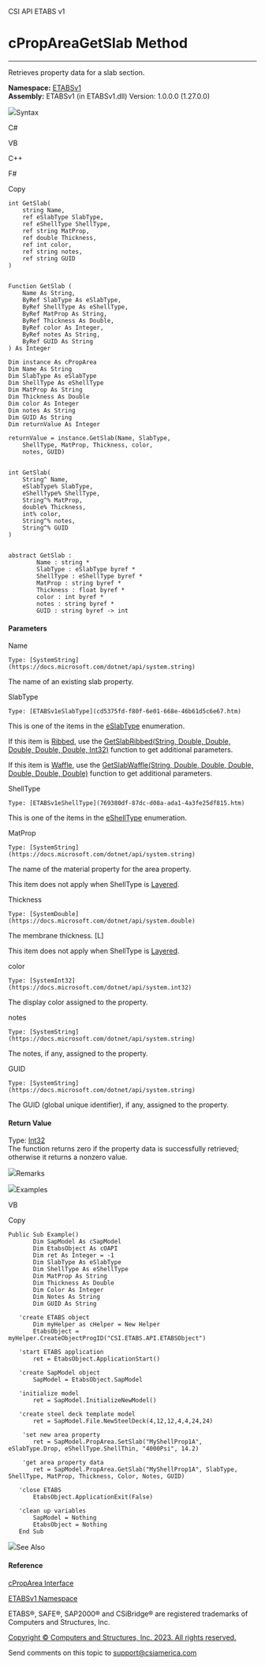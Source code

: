 ﻿

CSI API ETABS v1

# cPropAreaGetSlab Method  
  
---  
  
Retrieves property data for a slab section.

**Namespace:** [ETABSv1](2780f1b8-2033-5289-2298-1cdb2a7508d9.htm)  
**Assembly:** ETABSv1 (in ETABSv1.dll) Version: 1.0.0.0 (1.27.0.0)

![](../icons/SectionExpanded.png)Syntax

C#

VB

C++

F#

Copy

    
    
    int GetSlab(
    	string Name,
    	ref eSlabType SlabType,
    	ref eShellType ShellType,
    	ref string MatProp,
    	ref double Thickness,
    	ref int color,
    	ref string notes,
    	ref string GUID
    )
    
    
    Function GetSlab ( 
    	Name As String,
    	ByRef SlabType As eSlabType,
    	ByRef ShellType As eShellType,
    	ByRef MatProp As String,
    	ByRef Thickness As Double,
    	ByRef color As Integer,
    	ByRef notes As String,
    	ByRef GUID As String
    ) As Integer
    
    Dim instance As cPropArea
    Dim Name As String
    Dim SlabType As eSlabType
    Dim ShellType As eShellType
    Dim MatProp As String
    Dim Thickness As Double
    Dim color As Integer
    Dim notes As String
    Dim GUID As String
    Dim returnValue As Integer
    
    returnValue = instance.GetSlab(Name, SlabType, 
    	ShellType, MatProp, Thickness, color, 
    	notes, GUID)
    
    
    int GetSlab(
    	String^ Name, 
    	eSlabType% SlabType, 
    	eShellType% ShellType, 
    	String^% MatProp, 
    	double% Thickness, 
    	int% color, 
    	String^% notes, 
    	String^% GUID
    )
    
    
    abstract GetSlab : 
            Name : string * 
            SlabType : eSlabType byref * 
            ShellType : eShellType byref * 
            MatProp : string byref * 
            Thickness : float byref * 
            color : int byref * 
            notes : string byref * 
            GUID : string byref -> int 
    

#### Parameters

Name

    Type: [SystemString](https://docs.microsoft.com/dotnet/api/system.string)  
The name of an existing slab property.

SlabType

    Type: [ETABSv1eSlabType](cd5375fd-f80f-6e01-668e-46b61d5c6e67.htm)  
This is one of the items in the
[eSlabType](cd5375fd-f80f-6e01-668e-46b61d5c6e67.htm) enumeration.

If this item is [Ribbed](cd5375fd-f80f-6e01-668e-46b61d5c6e67.htm), use the
[GetSlabRibbed(String, Double, Double, Double, Double, Double,
Int32)](6362769b-980b-68da-911a-e284f6233491.htm) function to get additional
parameters.

If this item is [Waffle](cd5375fd-f80f-6e01-668e-46b61d5c6e67.htm), use the
[GetSlabWaffle(String, Double, Double, Double, Double, Double,
Double)](d09087ec-1bdc-d45d-2882-fc398e3da612.htm) function to get additional
parameters.

ShellType

    Type: [ETABSv1eShellType](769380df-87dc-d08a-ada1-4a3fe25df815.htm)  
This is one of the items in the
[eShellType](769380df-87dc-d08a-ada1-4a3fe25df815.htm) enumeration.

MatProp

    Type: [SystemString](https://docs.microsoft.com/dotnet/api/system.string)  
The name of the material property for the area property.

This item does not apply when ShellType is
[Layered](769380df-87dc-d08a-ada1-4a3fe25df815.htm).

Thickness

    Type: [SystemDouble](https://docs.microsoft.com/dotnet/api/system.double)  
The membrane thickness. [L]

This item does not apply when ShellType is
[Layered](769380df-87dc-d08a-ada1-4a3fe25df815.htm).

color

    Type: [SystemInt32](https://docs.microsoft.com/dotnet/api/system.int32)  
The display color assigned to the property.

notes

    Type: [SystemString](https://docs.microsoft.com/dotnet/api/system.string)  
The notes, if any, assigned to the property.

GUID

    Type: [SystemString](https://docs.microsoft.com/dotnet/api/system.string)  
The GUID (global unique identifier), if any, assigned to the property.

#### Return Value

Type: [Int32](https://docs.microsoft.com/dotnet/api/system.int32)  
The function returns zero if the property data is successfully retrieved;
otherwise it returns a nonzero value.

![](../icons/SectionExpanded.png)Remarks

![](../icons/SectionExpanded.png)Examples

VB

Copy

    
    
    Public Sub Example()
           Dim SapModel As cSapModel
           Dim EtabsObject As cOAPI
           Dim ret As Integer = -1
           Dim SlabType As eSlabType
           Dim ShellType As eShellType
           Dim MatProp As String
           Dim Thickness As Double
           Dim Color As Integer
           Dim Notes As String
           Dim GUID As String
    
       'create ETABS object
           Dim myHelper as cHelper = New Helper
           EtabsObject = myHelper.CreateObjectProgID("CSI.ETABS.API.ETABSObject")
    
       'start ETABS application
           ret = EtabsObject.ApplicationStart()
    
       'create SapModel object
           SapModel = EtabsObject.SapModel
    
       'initialize model
           ret = SapModel.InitializeNewModel()
    
       'create steel deck template model
           ret = SapModel.File.NewSteelDeck(4,12,12,4,4,24,24)
    
        'set new area property
           ret = SapModel.PropArea.SetSlab("MyShellProp1A", eSlabType.Drop, eShellType.ShellThin, "4000Psi", 14.2)
    
        'get area property data
           ret = SapModel.PropArea.GetSlab("MyShellProp1A", SlabType, ShellType, MatProp, Thickness, Color, Notes, GUID)
    
       'close ETABS
           EtabsObject.ApplicationExit(False)
    
       'clean up variables
           SapModel = Nothing
           EtabsObject = Nothing
       End Sub

![](../icons/SectionExpanded.png)See Also

#### Reference

[cPropArea Interface](05202e19-1948-3d93-0a27-426378bde769.htm)

[ETABSv1 Namespace](2780f1b8-2033-5289-2298-1cdb2a7508d9.htm)

ETABS®, SAFE®, SAP2000® and CSiBridge® are registered trademarks of Computers
and Structures, Inc.  

[Copyright © Computers and Structures, Inc. 2023. All rights
reserved.](http://www.csiamerica.com)

Send comments on this topic to
[support@csiamerica.com](mailto:support%40csiamerica.com?Subject=CSI%20API%20ETABS%20v1)

